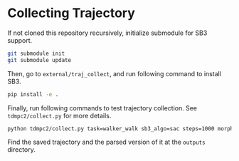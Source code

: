 # Collecting Trajectory

If not cloned this repository recursively, initialize submodule for SB3 support.

```bash
git submodule init
git submodule update
```

Then, go to `external/traj_collect`, and run following command to install SB3.

```bash
pip install -e .
```

Finally, run following commands to test trajectory collection. See `tdmpc2/collect.py` for more details.

```bash
python tdmpc2/collect.py task=walker_walk sb3_algo=sac steps=1000 morphology=True morphology_seed=1 ckpt_step=200      # DMControl Env
```

Find the saved trajectory and the parsed version of it at the `outputs` directory.